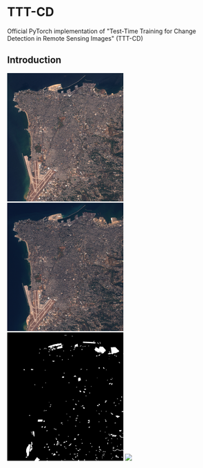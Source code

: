 # TTT-CD
Official PyTorch implementation of "Test-Time Training for Change Detection in Remote Sensing Images" (TTT-CD)

## Introduction
<p float="left">
  <img src="/imgs/img1.png" width="270" />
  <img src="/imgs/img2.png" width="270" /> 
  <img src="/imgs/cm.png" width="270" /> 
  <img src="/imgs/lasvegas.gif" width="270" />
</p>
